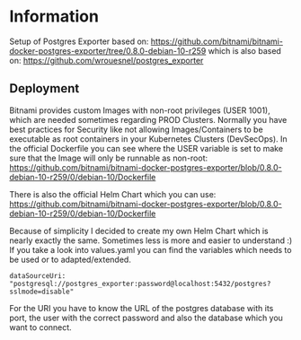 # Information

Setup of Postgres Exporter based on: https://github.com/bitnami/bitnami-docker-postgres-exporter/tree/0.8.0-debian-10-r259 which is also based on: https://github.com/wrouesnel/postgres_exporter

## Deployment

Bitnami provides custom Images with non-root privileges (USER 1001), which are needed sometimes regarding PROD Clusters. Normally you have best practices for Security like not allowing Images/Containers to be executable as root containers in your Kubernetes Clusters (DevSecOps). In the official Dockerfile you can see where the USER variable is set to make sure that the Image will only be runnable as non-root: https://github.com/bitnami/bitnami-docker-postgres-exporter/blob/0.8.0-debian-10-r259/0/debian-10/Dockerfile

There is also the official Helm Chart which you can use: https://github.com/bitnami/bitnami-docker-postgres-exporter/blob/0.8.0-debian-10-r259/0/debian-10/Dockerfile

Because of simplicity I decided to create my own Helm Chart which is nearly exactly the same. Sometimes less is more and easier to understand :) If you take a look into values.yaml you can find the variables which needs to be used or to adapted/extended.

```
dataSourceUri: "postgresql://postgres_exporter:password@localhost:5432/postgres?sslmode=disable"
``` 

For the URI you have to know the URL of the postgres database with its port, the user with the correct password and also the database which you want to connect. 
